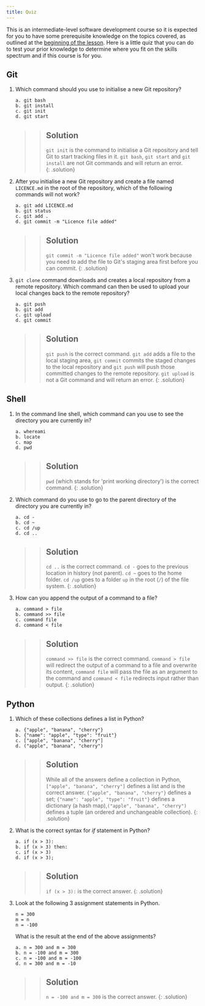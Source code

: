 ```yaml
---
title: Quiz
---
```

This is an intermediate-level software development course so it is expected for you to have some prerequisite knowledge
on the topics covered, as outlined at the [beginning of the lesson](../index.html#prerequisites).
Here is a little quiz that you can do to test your prior knowledge to determine 
where you fit on the skills spectrum and if this course is for you. 
 
## Git 
1. Which command should you use to initialise a new Git repository?  

    ~~~
    a. git bash
    b. git install
    c. git init
    d. git start
    ~~~     
   
    >> ## Solution 
    >> `git init` is the command to initialise a Git repository and tell Git to start tracking files in it.
    >> `git bash`, `git start` and `git install` are not Git commands and will return an error.   
    > {: .solution}

2. After you initialise a new Git repository and create a file named `LICENCE.md` in the root of the repository, 
which of the following commands will not work?  

    ~~~
    a. git add LICENCE.md  
    b. git status  
    c. git add .  
    d. git commit -m "Licence file added"
    ~~~

    > > ## Solution 
    > > `git commit -m "Licence file added"` won't work because you need to add the file to Git's staging area first 
    > > before you can commit.
    > {: .solution}

3. `git clone` command downloads and creates a local repository from a remote repository. Which command can then be 
used to upload your local changes back to the remote repository?

    ~~~
    a. git push  
    b. git add  
    c. git upload  
    d. git commit  
    ~~~
 
    > > ## Solution 
    > > `git push` is the correct command. `git add` adds a file to the local staging area, `git commit` commits the 
    > > staged changes to the local repository and `git push` will push those committed changes to the remote repository. 
    > > `git upload` is not a Git command and will return an error. 
    > {: .solution}     

## Shell 
1. In the command line shell, which command can you use to see the directory you are currently in?  

    ~~~
    a. whereami  
    b. locate  
    c. map  
    d. pwd  
    ~~~
  
    > > ## Solution 
    > > `pwd` (which stands for 'print working directory') is the correct command. 
    > {: .solution} 

2. Which command do you use to go to the parent directory of the directory you are currently in?  
 
    ~~~
    a. cd -  
    b. cd ~  
    c. cd /up  
    d. cd ..  
    ~~~
 
    > > ## Solution 
    > > `cd ..` is the correct command. `cd -` goes to the previous location in history (not parent). `cd ~` goes to the home folder. `cd /up` goes to a folder `up` in the root (`/`) of the file system.
    > {: .solution} 

3. How can you append the output of a command to a file?  
 
    ~~~
    a. command > file  
    b. command >> file  
    c. command file  
    d. command < file 
    ~~~
 
    > > ## Solution 
    > > `command >> file` is the correct command. `command > file` will redirect the output of a command to a file and 
    > >overwrite its content, `command file` will pass the file as an argument to the command and `command < file` redirects
    > > input rather than output.
    > {: .solution}  

## Python
1. Which of these collections defines a list in Python?
 
    ~~~
    a. {"apple", "banana", "cherry"}  
    b. {"name": "apple", "type": "fruit"}  
    c. ["apple", "banana", "cherry"]  
    d. ("apple", "banana", "cherry")   
    ~~~
 
    > > ## Solution 
    > > While all of the answers define a collection in Python, `["apple", "banana", "cherry"]` defines a list and 
    > > is the correct answer. `{"apple", "banana", "cherry"}` defines a set; `{"name": "apple", "type": "fruit"}` defines a dictionary 
    > > (a hash map),`("apple", "banana", "cherry")` defines a tuple (an ordered and unchangeable collection). 
    > {: .solution}

2. What is the correct syntax for *if* statement in Python?
 
    ~~~
    a. if (x > 3):  
    b. if (x > 3) then:  
    c. if (x > 3)  
    d. if (x > 3);  
    ~~~

    > > ## Solution 
    > > `if (x > 3):` is the correct answer. 
    > {: .solution} 

3. Look at the following 3 assignment statements in Python.   

    ~~~
    n = 300  
    m = n  
    n = -100   
    ~~~
  
    What is the result at the end of the above assignments?

    ~~~
    a. n = 300 and m = 300  
    b. n = -100 and m = 300   
    c. n = -100 and m = -100   
    d. n = 300 and m = -10   
    ~~~
  
    > > ## Solution 
    > > `n = -100 and m = 300` is the correct answer. 
    > {: .solution} 
